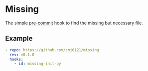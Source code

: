 # Missing #
The simple [pre-commit][0] hook to find the missing but necessary file.

## Example ##
```yaml
- repo: https://github.com/cmj0121/missing
  rev: v0.1.0
  hooks:
    - id: missing-init-py
```

[0]: https://pre-commit.com/
